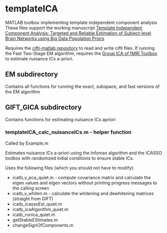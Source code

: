 # templateICA
MATLAB toolbox implementing template independent component analysis
These files support the working manuscript [Template Independent Component Analysis: Targeted and Reliable Estimation of Subject-level Brain Networks using Big Data Population Priors](https://arxiv.org/abs/1906.07294)

Requires the [cifti-matlab repository](https://github.com/Washington-University/cifti-matlab) to read and write cifti files. If running the Fast Two-Stage EM algorithm, requires the [Group ICA of fMRI Toolbox](http://mialab.mrn.org/software/gift) to estimate nuisance ICs a-priori. 

## EM subdirectory
Contains all functions for running the exact, subspace, and fast versions of the EM algorithm

## GIFT_GICA subdirectory
Contains functions for estimating nuisance ICs apriori

### templateICA_calc_nuisanceICs.m - helper function 
Called by Example.m

Estimates nuisance ICs a-priori using the Infomax algorithm and the ICASSO toolbox with randomized initial conditions to ensure stable ICs. 

Uses the following files (which you should not have to modify):
-	icatb_v_pca_quiet.m - compute covariance matrix and  calculate the eigen values and eigen vectors without printing progress messages to the calling screen
-	icatb_v_whiten.m - calculate the whitening and dewhitening matrices (straight from GIFT)
-	icatb_icassoEst_quiet.m
-	icatb_icaAlgorithm_quiet.m
-	icatb_runica_quiet.m
-	getStableEStimates.m
-	changeSignOfComponents.m

